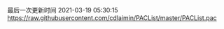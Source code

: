 最后一次更新时间 2021-03-19 05:30:15
https://raw.githubusercontent.com/cdlaimin/PACList/master/PACList.pac

